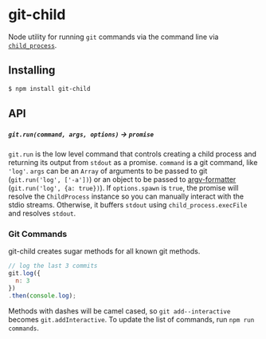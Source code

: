 git-child
=========

Node utility for running `git` commands via the command line via [`child_process`](http://nodejs.org/api/child_process.html). 

## Installing

```bash
$ npm install git-child
```

## API

##### `git.run(command, args, options)` -> `promise`

`git.run` is the low level command that controls creating a child process and returning its output from `stdout` as a promise. `command` is a git command, like `'log'`. `args` can be an `Array` of arguments to be passed to git (`git.run('log', ['-a'])`) or an object to be passed to [argv-formatter](https://github.com/bendrucker/argv-formatter) (`git.run('log', {a: true})`). If `options.spawn` is `true`, the promise will resolve the `ChildProcess` instance so you can manually interact with the stdio streams. Otherwise, it buffers `stdout` using `child_process.execFile` and resolves `stdout`. 

### Git Commands

git-child creates sugar methods for all known git methods.

```js
// log the last 3 commits
git.log({
  n: 3
})
.then(console.log);
```

Methods with dashes will be camel cased, so `git add--interactive` becomes `git.addInteractive`. To update the list of commands, run `npm run commands`.
